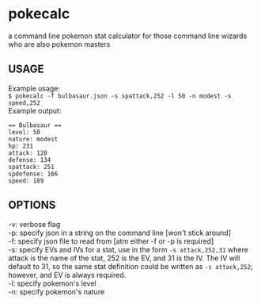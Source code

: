 # pokecalc
a command line pokemon stat calculator for those command line wizards who are also pokemon masters
## USAGE
Example usage:  
`$ pokecalc -f bulbasaur.json -s spattack,252 -l 50 -n modest -s speed,252`  
Example output:  
```
== Bulbasaur ==
level: 50
nature: modest
hp: 231
attack: 120
defense: 134
spattack: 251
spdefense: 166
speed: 189
```

## OPTIONS
-v: verbose flag  
-p: specify json in a string on the command line [won't stick around]  
-f: specify json file to read from [atm either -f or -p is required]  
-s: specify EVs and IVs for a stat, use in the form `-s attack,252,31`
	where attack is the name of the stat, 252 is the EV, and 31 is the IV.
	The IV will default to 31, so the same stat definition could be written
	as `-s attack,252`; however, and EV is always required.  
-l: specify pokemon's level  
-n: specify pokemon's nature  
